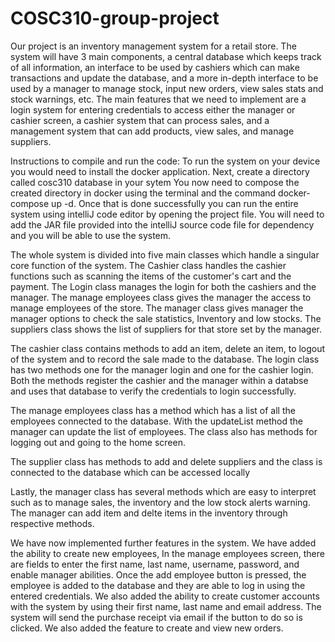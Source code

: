 # COSC310-group-project
Our project is an inventory management system for a retail store. The system will have 3 main components, a central database which keeps track of all information, 
an interface to be used by cashiers which can make transactions and update the database, and a more in-depth interface to be used by a manager to manage stock, 
input new orders, view sales stats and stock warnings, etc. The main features that we need to implement are a login system for entering credentials to access either 
the manager or cashier screen, a cashier system that can process sales, and a management system that can add products, view sales, and manage suppliers.

Instructions to compile and run the code: 
To run the system on your device you would need to install the docker application. Next, create a directory called cosc310 database in your sytem
You now need to compose the created directory in docker using the terminal and the command docker-compose up -d. Once that is done successfully
you can run the entire system using intelliJ code editor by opening the project file. You will need to add the JAR file provided into the intelliJ 
source code file for dependency and you will be able to use the system.


The whole system is divided into  five main classes which handle a singular core function of the system. The Cashier class handles
the cashier functions such as scanning the items of the customer's cart and the payment. The Login class manages the login for both
the cashiers and the manager. The manage employees class gives the manager the access to manage employees of the store. The manager
class gives manager the manager options to check the sale statistics, Inventory and low stocks. The suppliers class shows the list
of suppliers for that store set by the manager.

The cashier class contains methods to add an item, delete an item, to logout of the system and to record the sale made to the database.
The login class has two methods one for the manager login and one for the cashier login. Both the methods register the cashier and the 
manager within a databse and uses that database to verify the credentials to login successfully.

The manage employees class has a method which has a list of all the employees connected to the database. With the updateList method
the manager can update the list of employees. The class also has methods for logging out and going to the home screen.

The supplier class has methods to add and delete suppliers and the class is connected to the database which can be accessed locally

Lastly, the manager class has several methods which are easy to interpret such as to manage sales, the inventory and the low stock alerts
warning. The manager can add item and delte items in the inventory through respective methods.

We have now implemented further features in the system. We have added the ability to create new employees, In the manage employees screen, there are fields to enter the first name, last name, username, password, and enable manager abilities. Once the add employee button is pressed, the employee is added to the database and they are able to log in using the entered credentials. We also added the ability to create customer accounts with the system by using their first name, last name and email address. The system will send the purchase receipt via email if the button to do so is clicked. We also added the feature to create and view new orders.
